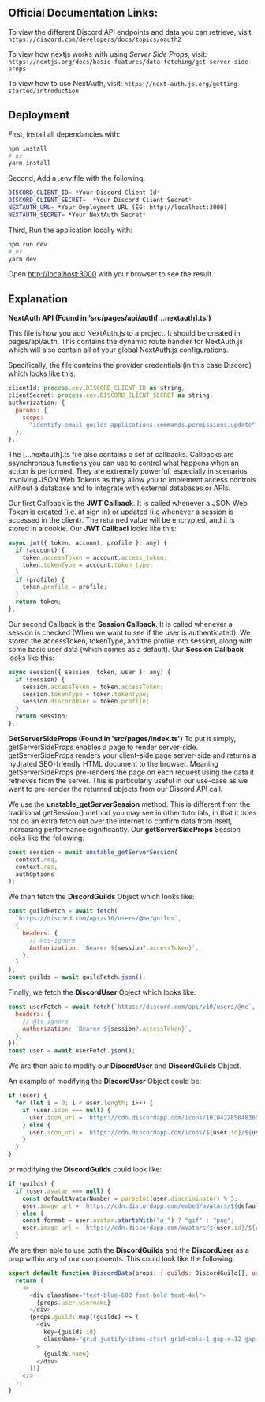 ## Official Documentation Links:

To view the different Discord API endpoints and data you can retrieve, visit: 
```https://discord.com/developers/docs/topics/oauth2```

To view how nextjs works with using _Server Side Props_, visit:
```https://nextjs.org/docs/basic-features/data-fetching/get-server-side-props```

To view how to use NextAuth, visit:
```https://next-auth.js.org/getting-started/introduction```

## Deployment

First, install all dependancies with:

```bash
npm install 
# or
yarn install
```

Second, Add a .env file with the following:

```bash
DISCORD_CLIENT_ID= *Your Discord Client Id*
DISCORD_CLIENT_SECRET=  *Your Discord Client Secret*
NEXTAUTH_URL= *Your Deployment URL (EG: http://localhost:3000)
NEXTAUTH_SECRET= *Your NextAuth Secret*
```

Third, Run the application locally with:

```bash
npm run dev
# or 
yarn dev
```

Open [http://localhost:3000](http://localhost:3000) with your browser to see the result.

## Explanation

**NextAuth API (Found in 'src/pages/api/auth[...nextauth].ts')**

This file is how you add NextAuth.js to a project. It should be created in pages/api/auth. This contains the dynamic route handler for NextAuth.js which will also contain all of your global NextAuth.js configurations. 

Specifically, the file contains the provider credentials (in this case Discord) which looks like this:

```js
clientId: process.env.DISCORD_CLIENT_ID as string,
clientSecret: process.env.DISCORD_CLIENT_SECRET as string,
authorization: {
  params: {
    scope:
      "identify email guilds applications.commands.permissions.update",
  },
},
``` 

The [...nextauth].ts file also contains a set of callbacks. Callbacks are asynchronous functions you can use to control what happens when an action is performed. They are extremely powerful, especially in scenarios involving JSON Web Tokens as they allow you to implement access controls without a database and to integrate with external databases or APIs. 

Our first Callback is the __JWT Callback__. It is called whenever a JSON Web Token is created (i.e. at sign in) or updated (i.e whenever a session is accessed in the client). The returned value will be encrypted, and it is stored in a cookie. Our __JWT Callbacl__ looks like this: 

```js
async jwt({ token, account, profile }: any) {
  if (account) {
    token.accessToken = account.access_token;
    token.tokenType = account.token_type;
  }
  if (profile) {
    token.profile = profile;
  }
  return token;
},
```

Our second Callback is the __Session Callback__. It is called whenever a session is checked (When we want to see if the user is authenticated). We stored the accessToken, tokenType, and the profile into session, along with some basic user data (which comes as a default). Our __Session Callback__ looks like this: 

```js
async session({ session, token, user }: any) {
  if (session) {
    session.accessToken = token.accessToken;
    session.tokenType = token.tokenType;
    session.discordUser = token.profile;
  }
  return session;
},
```



**GetServerSideProps (Found in 'src/pages/index.ts')**
To put it simply, getServerSideProps enables a page to render server-side. getServerSideProps renders your client-side page server-side and returns a hydrated SEO-friendly HTML document to the browser. Meaning getServerSideProps pre-renders the page on each request using the data it retrieves from the server. This is particularly useful in our use-case as we want to pre-render the returned objects from our Discord API call. 

We use the __unstable_getServerSession__ method. This is different from the traditional getSession() method you may see in other tutorials, in that it does not do an extra fetch out over the internet to confirm data from itself, increasing performance significantly. Our __getServerSideProps__ Session looks like the following: 

```js
const session = await unstable_getServerSession(
  context.req,
  context.res,
  authOptions
);
```

We then fetch the __DiscordGuilds__ Object which looks like:

```js
const guildFetch = await fetch(
  `https://discord.com/api/v10/users/@me/guilds`,
  {
    headers: {
      // @ts-ignore
      Authorization: `Bearer ${session?.accessToken}`,
    },
  }
);
const guilds = await guildFetch.json();
```

Finally, we fetch the __DiscordUser__ Object which looks like:

```js
const userFetch = await fetch(`https://discord.com/api/v10/users/@me`, {
  headers: {
    // @ts-ignore
    Authorization: `Bearer ${session?.accessToken}`,
  },
});
const user = await userFetch.json();
```

We are then able to modify our __DiscordUser__ and __DiscordGuilds__ Object. 

An example of modifying the __DiscordUser__ Object could be: 

```js
if (user) {
  for (let i = 0; i < user.length; i++) {
    if (user.icon === null) {
      user.icon_url = `https://cdn.discordapp.com/icons/1010422850483650570/7ce037d361cbacb995a9075c5cb28e58.png`;
    } else {
      user.icon_url = `https://cdn.discordapp.com/icons/${user.id}/${user.icon}.png`;
    }
  }
}
```

or modifying the __DiscordGuilds__ could look like: 

```js
if (guilds) {
  if (user.avatar === null) {
    const defaultAvatarNumber = parseInt(user.discriminator) % 5;
    user.image_url = `https://cdn.discordapp.com/embed/avatars/${defaultAvatarNumber}.png`;
  } else {
    const format = user.avatar.startsWith("a_") ? "gif" : "png";
    user.image_url = `https://cdn.discordapp.com/avatars/${user.id}/${user.avatar}.${format}`;
  }
```

We are then able to use both the __DiscordGuilds__ and the __DiscordUser__ as a prop within any of our components. This could look like the following: 
```js
export default function DiscordData(props: { guilds: DiscordGuild[], user: DiscordUser }) {
  return (
    <>
      <div className="text-blue-600 font-bold text-4xl">
        {props.user.username}
      </div>
      {props.guilds.map((guilds) => (
        <div
          key={guilds.id}
          className="grid justify-items-start grid-cols-1 gap-x-12 gap-y-8 sm:grid-cols-2 sm:gap-x-12 lg:grid-cols-3 xl:gap-x-20 my-10 lg:mx-40"
        >
          {guilds.name}
        </div>
      ))}
    </>
  );
}
```


